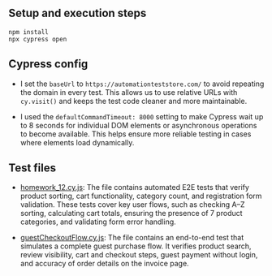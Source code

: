 ## Setup and execution steps

    npm install
    npx cypress open

## Cypress config

- I set the `baseUrl` to `https://automationteststore.com/` to avoid repeating the domain in every test.
  This allows us to use relative URLs with `cy.visit()` and keeps the test code cleaner and more maintainable.

- I used the `defaultCommandTimeout: 8000` setting to make Cypress wait up to 8 seconds for individual DOM elements or asynchronous operations to become available.
  This helps ensure more reliable testing in cases where elements load dynamically.

## Test files

- [homework_12.cy.js](cypress/e2e/homework_12.cy.js):
  The file contains automated E2E tests that verify product sorting, cart functionality, category count, and registration form validation.
  These tests cover key user flows, such as checking A–Z sorting, calculating cart totals, ensuring the presence of 7 product categories, and validating form error handling.

- [guestCheckoutFlow.cy.js](cypress/e2e/guestCheckoutFlow.cy.js):
  The file contains an end-to-end test that simulates a complete guest purchase flow.
  It verifies product search, review visibility, cart and checkout steps, guest payment without login, and accuracy of order details on the invoice page.
